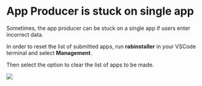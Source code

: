 # App Producer is stuck on single app

Sometimes, the app producer can be stuck on a single app if users enter incorrect data. 

In order to reset the list of submitted apps, run **rabinstaller** in your VSCode terminal and select **Management**. 

Then select the option to clear the list of apps to be made.

![](https://support-hub--assets.s3.eu-west-2.amazonaws.com/assets/74/images/4ypqXQpVpsGrBkjVcdG77ybar9F10mAqJKmove4X.png)

